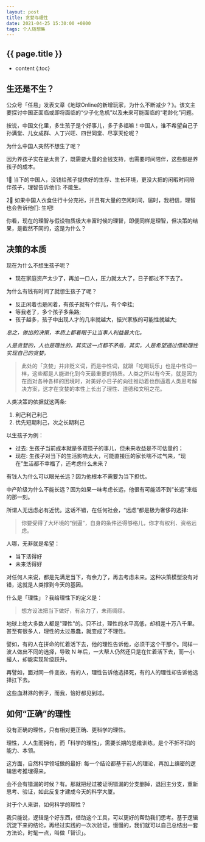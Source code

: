 ```yaml
---
layout: post
title: 贪婪与理性
date: 2021-04-25 15:30:00 +0800
tags: 个人随想集
--- 
```


<h2>{{ page.title }}</h2>

* content
{:toc}

## 生还是不生？

公众号「任易」发表文章《地球Online的新增玩家，为什么不断减少？》。该文主要探讨中国正面临或即将面临的“少子化危机”以及未来可能面临的“老龄化”问题。

按说，中国文化里，多生孩子是个好事儿，多子多福嘛！中国人，谁不希望自己子孙满堂、儿女成群、人丁兴旺、四世同堂、尽享天伦呢？

为什么中国人突然不想生了呢？

因为养孩子实在是太贵了，既需要大量的金钱支持，也需要时间陪伴，这些都是养孩子的成本。

1⃣️ 当下的中国人，没钱给孩子提供好的生存、生长环境，更没大把的闲暇时间陪伴孩子，理智告诉他们: 不能生。

2⃣️ 如果中国人衣食住行十分充裕，并且有大量的空闲时间，届时，我相信，理智也会告诉他们: 生吧!

你看，现在的理智与假设物质极大丰富时候的理智，即便同样是理智，但决策的结果，是截然不同的，这是为什么？

## 决策的本质

现在为什么不想生孩子呢？
- 现在家庭资产太少了，再加一口人，压力就太大了，日子都过不下去了。

为什么有钱有时间了就想生孩子了呢？
- 反正闲着也是闲着，有孩子就有个伴儿，有个牵挂; 
- 等我老了，多个孩子多条路;
- 孩子越多，孩子中出现人才的几率就越大，振兴家族的可能性就越大;

*总之，做出的决策，本质上都着眼于让当事人利益最大化。*

*人是贪婪的，人也是理性的，其实这一点都不矛盾，其实，人是希望通过借助理性实现自己的贪婪。*

> 此处的「贪婪」并非贬义词，而是中性词，就跟「吃喝玩乐」也是中性词一样，这些都是人能进化到今天最重要的特质。人类之所以有今天，就是因为在面对各种各样的困境时，对美好小日子的向往推动着也倒逼着人类思考解决方案，这才在贪婪的本性上长出了理性、道德和文明之花。

人类决策的依据就这两条:
1. 利己利己利己
2. 优先短期利己，次之长期利己

以生孩子为例：
- 过去: 生孩子当前成本就是多双筷子的事儿，但未来收益是不可估量的；
- 现在: 生孩子对当下的生活影响太大，可能直接压的家长喘不过气来，“现在”生活都不幸福了，还考虑什么未来？

有钱人为什么可以眼光长远？因为他根本不需要为当下担忧。

中产阶级为什么不能长远？因为如果一味考虑长远，他很有可能活不到“长远”来临的那一刻。

所谓人无远虑必有近忧。这话不错，在任何社会，“远虑”都是极为奢侈的选择: 

> 你要受得了大环境的“倒逼”，自身的条件还得够格儿，你才有权利、资格远虑。

人哪，无非就是希望：
- 当下活得好
- 未来活得好

对任何人来说，都是先满足当下，有余力了，再去考虑未来。这种决策模型没有对错，这就是人类撑到今天的基因。

什么是「理性」？我给理性下的定义是：
> 想方设法把当下做好，有余力了，未雨绸缪。

地球上绝大多数人都是"理性"的。只不过，理性的水平高低，却相差十万八千里。甚至有很多人，理性的太过愚蠢，就变成了不理性。

譬如，有的人在拼命的忙着活下去，他的理性告诉他，必须干这个干那个。同样一波人做出不同的选择，导致 N 年后，一大帮人仍然还只是在忙着活下去，而一小撮人，却能实现阶级跃升。

再譬如，面对同一件变故，有的人，理性告诉他选择死，有的人的理性却告诉他选择扛下去。

这些血淋淋的例子，而我，恰好都见到过。

## 如何“正确”的理性

没有正确的理性，只有相对更正确、更科学的理性。

理性，人人生而拥有，而「科学的理性」，需要长期的思维训练，是个不折不扣的能力、本领。

这方面，自然科学领域做的最好: 每一个结论都基于前人的理论，再加上缜密的逻辑思考推理得来。

会不会有错漏的时候？有。那就把经过被证明错漏的分支删掉，退回主分支，重新思考、验证，如此反复才建成今天的科学大厦。

对于个人来讲，如何科学的理性？

我只能说，逻辑是个好东西，借助这个工具，可以更好的帮助我们思考。基于逻辑沉淀下来的结论，再经过实践的一次次验证，慢慢的，我们就可以自己总结出一套方法论，时髦一点，叫做「智识」。